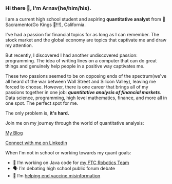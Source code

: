 ### Hi there 👋, I'm Arnav(he/him/his).

I am a current high school student and aspiring **quantitative analyst** from 📍 Sacramento(Go Kings 👑!!!), California. 

I've had a passion for financial topics for as long as I can remember. The stock market and the global economy are topics that captivate me and draw my attention. 

But recently, I discovered I had another undiscovered passion: programming. The idea of writing lines on a computer that can do great things and genuinely help people in a positive way captivates me. 

These two passions seemed to be on opposing ends of the spectrum(we've all heard of the war between Wall Street and Silicon Valley), leaving me forced to choose. However, there is one career that brings all of my passions together in one job: ***quantitative analysis of financial markets***. Data science, programming, high level mathematics, finance, and more all in one spot. The perfect spot for me. 

The only problem is, **it's hard.** 

Join me on my journey through the world of quantitative analysis: 

[My Blog](https://arnavm.medium.com/)


[Connect with me on LinkedIn](https://www.linkedin.com/in/alt-maker-b39193252/)


When I'm not in school or working towards my quant goals:

- 🔭 I’m working on Java code for [my FTC Robotics Team](https://github.com/Team-Cognition)
- 🗣 I’m debating high school public forum debate
- 🚄 I’m [helping end vaccine misinformation](https://teensforvaccines.org/)
